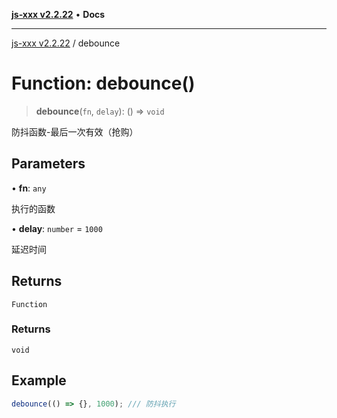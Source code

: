 [**js-xxx v2.2.22**](../README.md) • **Docs**

***

[js-xxx v2.2.22](../README.md) / debounce

# Function: debounce()

> **debounce**(`fn`, `delay`): () => `void`

防抖函数-最后一次有效（抢购）

## Parameters

• **fn**: `any`

执行的函数

• **delay**: `number` = `1000`

延迟时间

## Returns

`Function`

### Returns

`void`

## Example

```ts
debounce(() => {}, 1000); /// 防抖执行
```
